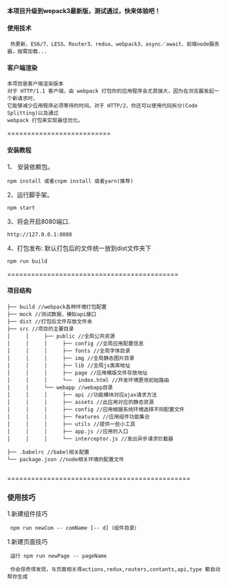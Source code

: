 **本项目升级到wepack3最新版，测试通过，快来体验吧！**
#### 使用技术
```text
 热更新、ES6/7、LESS、Router3、redux、webpack3、async／await、前端node服务器，按需加载...
```
#### 客户端渲染
```
本项目是客户端渲染版本
对于 HTTP/1.1 客户端，由 webpack 打包你的应用程序会尤其强大，因为在浏览器发起一个新请求时，
它能够减少应用程序必须等待的时间。对于 HTTP/2，你还可以使用代码拆分(Code Splitting)以及通过 
webpack 打包来实现最佳优化。
```

==========================

#### 安装教程

1、 安装依赖包。
```
npm install 或者cnpm install 或者yarn(推荐)

```

2、运行脚手架。
 ```
 npm start

 ```

3、将会开启8080端口.
```
http://127.0.0.1:8080

```

4、打包发布: 默认打包后的文件统一放到dist文件夹下  

```
npm run build

```

===========================================

#### 项目结构

```text
├── build //webpack各种环境打包配置
├── mock //测试数据，模拟api接口
├── dist //打包后文件存放文件夹
├── src //项目的主要目录
│     │     ├── public //全局公共资源
│     │     │     ├── config //全局应用配置信息
│     │     │     ├── fonts //全局字体目录
│     │     │     ├── img //全局静态图片目录
│     │     │     ├── lib //全局js类库地址
│     │     │     ├── page //应用模版文件存放地址
│     │     │     └──  index.html //开发环境更改初始路由
│     │     └── webapp //webapp目录
│     │     │     ├── api //功能模块对应ajax请求方法
│     │     │     ├── assets //此应用对应的静态资源
│     │     │     ├── config //应用根据系统环境选择不同配置文件
│     │     │     ├── features //应用组件功能集合
│     │     │     ├── utils //提供一些小工具
│     │     │     ├── app.js //应用的入口
│     │     │     └── interceptor.js //发出异步请求拦截器

├── .babelrc //babel相关配置
└── package.json //node相关环境的配置文件


```
==============================================
### 使用技巧
1.新建组件技巧
```
 npm run newCom -- comName [-- d]（组件目录）
```
1.新建页面技巧
```
 运行 npm run newPage -- pageName
 
 你会惊奇得发现，与页面相关得actions,redux,routers,contants,api,type 都自动帮你生成

```
